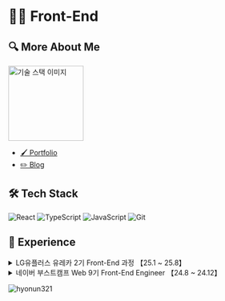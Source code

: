# 👨‍💻 Front-End

## 🔍 More About Me 

<div align="left">
  <img src="https://github.com/user-attachments/assets/c7d1fca9-61a1-4399-9941-0ae0301c7822" width="150" alt="기술 스택 이미지">
</div>

- [🖌️ Portfolio](https://hyonun321.github.io/2025_portfolio_1/)
- [✏️ Blog](https://velog.io/@hyonun)



## 🛠 Tech Stack

![React](https://img.shields.io/badge/React-61DAFB?style=flat&logo=react&logoColor=black)
![TypeScript](https://img.shields.io/badge/TypeScript-3178C6?style=flat&logo=typescript&logoColor=white)
![JavaScript](https://img.shields.io/badge/JavaScript-F7DF1E?style=flat&logo=javascript&logoColor=black)
![Git](https://img.shields.io/badge/Git-F05032?style=flat&logo=Git&logoColor=white)



## 🏢 Experience

<details>
  <summary>
    LG유플러스 유레카 2기 Front-End 과정 【25.1 ~ 25.8】 
  </summary>

  
  > 2025 LG Uplus Ureca Front-end Course

**주요 활동**:
- 웹 아키텍처 기본 및 웹 보안 기초 교육
- 코딩테스트 및 자바 기본역량 
- 코드 리뷰와 페어 프로그래밍을 통한 코드 품질 향상


## 💻 Projects

### Doss! - 웹뷰 기반 주식 정보 열람 서비스
> Mobile-View Stock Web Service

[📘 GitHub Repository](https://github.com/hyonun321/toss_copy)

🔗[Video](https://youtu.be/vD-YFp99zmY?si=hNS5s9xW3LVr1I0m)

**프로젝트 소개**:
앱처럼 동작하는 모바일뷰 기반 주식확인 증권 웹 서비스

![1-ezgif com-speed](https://github.com/user-attachments/assets/6ff69ebf-d04a-4fdf-95ce-c4d856097de5)


**담당 업무**:
- Figma를 통해 컴포넌트 및 전체 유저시나리오 워크 플로우 디자인
- Nextjs- App router 를 통한 페이지 라우팅
- 앱 디자인 컴포저블 UI 형식으로 화면 설계
- 디바운싱 & 엘라스틱 서치를 통한 주식정보 조회 (국내, 미국 총 6000개 추가)
- Backend 연동하여 한국투자증권 실시간 주식(국내,미국) 정보 조회 기능 구현
- 시연 영상 제작 (Adobe Premiere Pro)

</details>
<details>
  <summary>
    네이버 부스트캠프 Web 9기 Front-End Engineer 【24.8 ~ 24.12】 
  </summary>
  
> 2024 Naver Boostcamp Web Development Course

**주요 활동**:
- 웹 프로그래밍 심화 학습 및 실무 프로젝트 수행
- 팀 프로젝트를 통한 협업 경험 강화
- 코드 리뷰와 페어 프로그래밍을 통한 코드 품질 향상

## 💻 Projects

### Nocta - 실시간 동시편집 마크다운 에디터
> A real-time collaborative Markdown editor powered by CRDT

[🔗 Live Demo](https://nocta.site) | [📘 GitHub Repository](https://github.com/boostcampwm-2024/web33-Nocta)

![Nocta Preview](https://github.com/user-attachments/assets/05fef68a-1308-4953-9ecd-8f60cb0ab157)

**프로젝트 소개**:
실시간으로 여러 사용자가 동시에 마크다운 문서를 편집할 수 있는 웹 애플리케이션입니다. CRDT 알고리즘을 활용하여 동시성 문제를 해결하고, 실시간 협업 기능을 구현했습니다.

**담당 업무 및 성과**:
- [CRDT 라이브러리 설계 및 구현](https://velog.io/@hyonun/CRDT-%EA%B5%AC%ED%98%84-%EC%97%AC%EC%A0%95%EA%B8%B0-1-CRDT%EB%A5%BC-%EC%82%AC%EC%9A%A9%ED%95%98%EA%B3%A0-%EA%B5%AC%ED%98%84%EB%B0%A9%EC%8B%9D%EC%9D%84-%EC%A0%95%ED%95%B4%EB%B3%B4%EC%9E%90)
  - RGA 기반 이중 링크드리스트로 CRDT 설계
  - EditorCRDT와 BlockCRDT 분리하여 확장성 부여
  - 기존 단일 CRDT에서 다중 분리 구조로 변경하여 텍스트 동기화 성능 개선
- [워크스페이스 실시간 상호작용 및 권한 관리 기능 개발](https://velog.io/@hyonun/Socket.io-Workspace-%EA%B5%AC%ED%98%84-%EC%97%AC%EC%A0%95%EA%B8%B0-1-%EA%B2%8C%EC%8A%A4%ED%8A%B8-%EC%9C%A0%EC%A0%80-Workspace-%EB%B6%84%EB%A6%AC%ED%99%94)
  - 사용자별 워크스페이스 접근 권한 시스템 설계 및 구현
  - WebSocket 기반 페이지별 실시간 다중 접속 관리 및 상태 동기화
  - Socket.io를 활용한 실시간 알림 시스템(Toast)으로 협업 경험 개선
- [개발위키 트러블슈팅 포함 40개 작성](https://abrupt-feta-9a9.notion.site/12a9ff1b21c380f2a490deae65256639?pvs=4)
- [Nocta Icon 로티 애니메이션 제작](https://abrupt-feta-9a9.notion.site/cb9b795665e940779ea2e57e1fe81776?pvs=4)
  
  ![nocta Day](https://github.com/user-attachments/assets/81ddb6a4-a280-4750-98c1-27bf46ef7688)
  - 디자인: 피그마
  - 애니메이션: Phase, Lotties
- [기술 시연 영상 제작](https://youtu.be/0AZAixGrMbo?si=qjJJbB8QWp_S4VL_)

**문제 해결 경험**:
- [다중 문서 캐럿 동기화 문제 해결](https://abrupt-feta-9a9.notion.site/ab1b87f31ec5459eb72f4241293fe8fa?pvs=4)
  - 여러 문서를 동시에 편집할 때 유저들의 캐럿이 의도치 않게 다른 위치로 이동하는 현상 발생
  - 해결 방법:
    - 글로벌 상태로 관리되는 캐럿 위치가 모든 문서에 영향을 미치는 것을 확인
    - 문서별로 독립적인 캐럿 상태 관리의 필요성 도출
    - 로컬상태에서 페이지별 독립 캐럿 상태 관리 시스템 구현(setCaretPosition)
  - 결과:
    - 실시간 다중 사용자 편집 시에도 일관된 사용자 경험 제공

- [실시간 동시편집 성능 최적화](https://abrupt-feta-9a9.notion.site/CRDT-d96629bf4f3045209508e5f3f55d8f36?pvs=4)
  - 다수 사용자의 동시 입력 시 과도한 소켓 통신으로 인한 서버 부하 발생
  - 과도한 통신량으로 인한 실시간 동기화 지연 및 동기화 누락 현상 발생
  - 해결 방법:
    - 사용자 입력 패턴 분석 (평균 0.5초당 3회 타이핑) 기반 배치 처리 도입
  - 결과:
    - 초당 소켓 통신량 70% 감소로 서버 리소스 효율화
    - 네트워크 대역폭 사용량 최적화로 안정적인 동기화 성능 확보

</details>


<p align="left"> <img src="https://komarev.com/ghpvc/?username=hyonun321&label=Profile%20views&color=0e75b6&style=flat" alt="hyonun321" /> </p>
